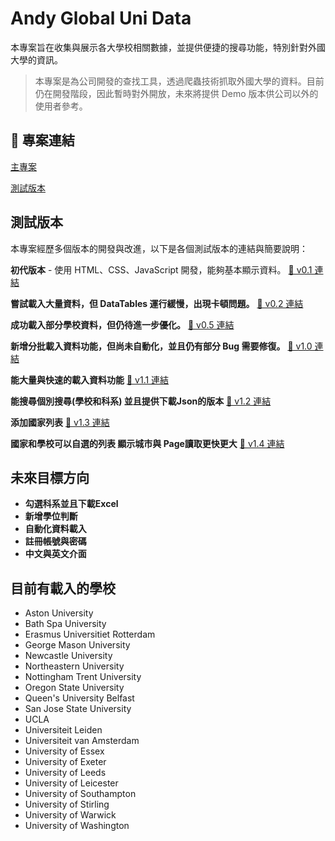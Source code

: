 # Andy Global Uni Data

本專案旨在收集與展示各大學校相關數據，並提供便捷的搜尋功能，特別針對外國大學的資訊。

> 本專案是為公司開發的查找工具，透過爬蟲技術抓取外國大學的資料。目前仍在開發階段，因此暫時對外開放，未來將提供 Demo 版本供公司以外的使用者參考。

## 📌 專案連結
[主專案](https://andy-globalunidata.github.io/main_project)

[測試版本](https://andy-globalunidata.github.io/test_project)

## 測試版本
本專案經歷多個版本的開發與改進，以下是各個測試版本的連結與簡要說明：

**初代版本** - 使用 HTML、CSS、JavaScript 開發，能夠基本顯示資料。
[🔗 v0.1 連結](https://andy-globalunidata.github.io/old_project/v0.1)

**嘗試載入大量資料，但 DataTables 運行緩慢，出現卡頓問題。**
[🔗 v0.2 連結](https://andy-globalunidata.github.io/old_project/v0.2)

**成功載入部分學校資料，但仍待進一步優化。**
[🔗 v0.5 連結](https://andy-globalunidata.github.io/old_project/v0.5)

**新增分批載入資料功能，但尚未自動化，並且仍有部分 Bug 需要修復。**
[🔗 v1.0 連結](https://andy-globalunidata.github.io/old_project/v1.0)

**能大量與快速的載入資料功能**
[🔗 v1.1 連結](https://andy-globalunidata.github.io/old_project/v1.1)

**能搜尋個別搜尋(學校和科系) 並且提供下載Json的版本**
[🔗 v1.2 連結](https://andy-globalunidata.github.io/old_project/v1.2)

**添加國家列表**
[🔗 v1.3 連結](https://andy-globalunidata.github.io/old_project/v1.3)

**國家和學校可以自選的列表 顯示城市與 Page讀取更快更大**
[🔗 v1.4 連結](https://andy-globalunidata.github.io/old_project/v1.4)

## 未來目標方向
- **勾選科系並且下載Excel**
- **新增學位判斷**
- **自動化資料載入**
- **註冊帳號與密碼**
- **中文與英文介面**

## 目前有載入的學校
- Aston University
- Bath Spa University
- Erasmus Universitiet Rotterdam
- George Mason University
- Newcastle University
- Northeastern University
- Nottingham Trent University
- Oregon State University
- Queen's University Belfast
- San Jose State University
- UCLA
- Universiteit Leiden
- Universiteit van Amsterdam
- University of Essex
- University of Exeter
- University of Leeds
- University of Leicester
- University of Southampton
- University of Stirling
- University of Warwick
- University of Washington